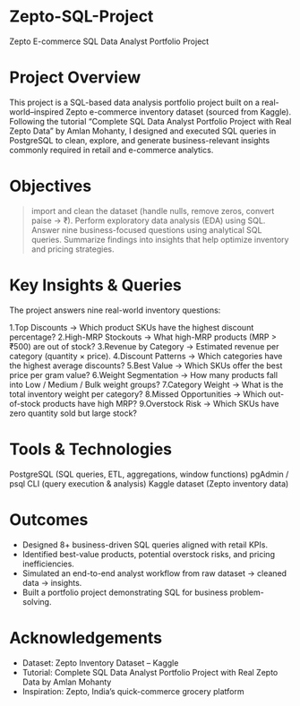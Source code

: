 # Zepto-SQL-Project
Zepto E-commerce SQL Data Analyst Portfolio Project

# Project Overview
This project is a SQL-based data analysis portfolio project built on a real-world–inspired Zepto e-commerce inventory dataset (sourced from Kaggle).
Following the tutorial “Complete SQL Data Analyst Portfolio Project with Real Zepto Data” by Amlan Mohanty, I designed and executed SQL queries in PostgreSQL to clean, explore, and generate business-relevant insights commonly required in retail and e-commerce analytics.

# Objectives

> import and clean the dataset (handle nulls, remove zeros, convert paise → ₹).
> Perform exploratory data analysis (EDA) using SQL.
> Answer nine business-focused questions using analytical SQL queries.
> Summarize findings into insights that help optimize inventory and pricing strategies.

# Key Insights & Queries
The project answers nine real-world inventory questions:

 1.Top Discounts → Which product SKUs have the highest discount percentage?
 2.High-MRP Stockouts → What high-MRP products (MRP > ₹500) are out of stock?
 3.Revenue by Category → Estimated revenue per category (quantity × price).
 4.Discount Patterns → Which categories have the highest average discounts?
 5.Best Value → Which SKUs offer the best price per gram value?
 6.Weight Segmentation → How many products fall into Low / Medium / Bulk weight groups?
 7.Category Weight → What is the total inventory weight per category?
 8.Missed Opportunities → Which out-of-stock products have high MRP?
 9.Overstock Risk → Which SKUs have zero quantity sold but large stock?

# Tools & Technologies
PostgreSQL (SQL queries, ETL, aggregations, window functions)
pgAdmin / psql CLI (query execution & analysis)
Kaggle dataset (Zepto inventory data)

# Outcomes
- Designed 8+ business-driven SQL queries aligned with retail KPIs.
- Identified best-value products, potential overstock risks, and pricing inefficiencies.
- Simulated an end-to-end analyst workflow from raw dataset → cleaned data → insights.
- Built a portfolio project demonstrating SQL for business problem-solving.

# Acknowledgements
- Dataset: Zepto Inventory Dataset – Kaggle
- Tutorial: Complete SQL Data Analyst Portfolio Project with Real Zepto Data
 by Amlan Mohanty
- Inspiration: Zepto, India’s quick-commerce grocery platform

